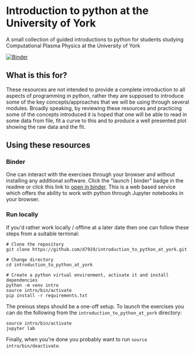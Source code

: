 # Introduction to python at the University of York
A small collection of guided introductions to python for students studying Computational Plasma Physics at the University of York

[![Binder](https://mybinder.org/badge_logo.svg)](https://mybinder.org/v2/gh/d7919/introduction_to_python_at_york/main)

## What is this for?

These resources are not intended to provide a complete introduction to
all aspects of programming in python, rather they are supposed to
introduce some of the key concepts/approaches that we will be using
through several modules. Broadly speaking, by reviewing these
resources and practicing some of the concepts introduced it is hoped
that one will be able to read in some data from file, fit a curve to
this and to produce a well presented plot showing the raw data and the
fit.

## Using these resources

### Binder

One can interact with the exercises through your browser and without
installing any additional software. Click the "launch | binder" badge
in the readme or click this link to [open in
binder](https://mybinder.org/v2/gh/d7919/introduction_to_python_at_york/main). This
is a web based service which offers the ability to work with python
through Jupyter notebooks in your browser.

### Run locally

If you'd rather work locally / offline at a later date then one can follow these steps from a suitable terminal:

~~~
# Clone the repository
git clone https://github.com/d7919/introduction_to_python_at_york.git

# Change directory
cd introduction_to_python_at_york

# Create a python virtual environment, activate it and install dependencies
python -m venv intro
source intro/bin/activate
pip install -r requirements.txt
~~~

The preious steps should be a one-off setup. To launch the exercises you can do the following from the `introduction_to_python_at_york` directory:

~~~
source intro/bin/activate
jupyter lab
~~~

Finally, when you're done you probably want to run `source intro/bin/deactivate`.
